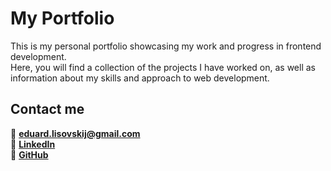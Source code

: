 # My Portfolio

This is my personal portfolio showcasing my work and progress in frontend development. <br>
Here, you will find a collection of the projects I have worked on, as well as information about my skills and approach to web development.

## Contact me

📧 **eduard.lisovskij@gmail.com** <br>
🔗 [**LinkedIn**](https://www.linkedin.com/in/eduard-lisovskij)  
🔗 [**GitHub** ](https://github.com/eduskx)
